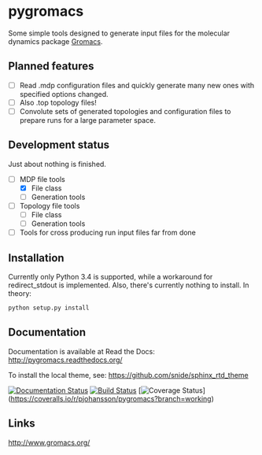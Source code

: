 pygromacs
=========
Some simple tools designed to generate input files for the molecular dynamics
package [Gromacs](http://www.gromacs.org/).

Planned features
----------
- [ ] Read .mdp configuration files and quickly generate many new ones with
  specified options changed.
- [ ] Also .top topology files!
- [ ] Convolute sets of generated topologies and configuration files to prepare
runs for a large parameter space.

Development status
------------------
Just about nothing is finished.
- [ ] MDP file tools
  - [x] File class
  - [ ] Generation tools
- [ ] Topology file tools
  - [ ] File class
  - [ ] Generation tools
- [ ] Tools for cross producing run input files far from done

Installation
------------
Currently only Python 3.4 is supported, while a workaround for redirect_stdout is implemented.
Also, there's currently nothing to install. In theory:

```bash
python setup.py install
```

Documentation
-------------
Documentation is available at Read the Docs: http://pygromacs.readthedocs.org/

To install the local theme, see: https://github.com/snide/sphinx_rtd_theme

[![Documentation Status](https://readthedocs.org/projects/pygromacs/badge/?version=latest)](https://readthedocs.org/projects/pygromacs/?badge=latest)
[![Build Status](https://travis-ci.org/pjohansson/pygromacs.svg?branch=working)](https://travis-ci.org/pjohansson/pygromacs)
[![Coverage Status](https://coveralls.io/repos/pjohansson/pygromacs/badge.png?branch=working)]
(https://coveralls.io/r/pjohansson/pygromacs?branch=working)

Links
-----
http://www.gromacs.org/
